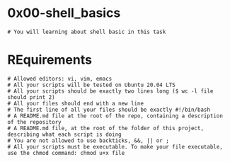 # 0x00-shell_basics
	# You will learning about shell basic in this task
# REquirements
	# Allowed editors: vi, vim, emacs
	# All your scripts will be tested on Ubuntu 20.04 LTS
	# All your scripts should be exactly two lines long ($ wc -l file should print 2)
	# All your files should end with a new line 
	# The first line of all your files should be exactly #!/bin/bash
	# A README.md file at the root of the repo, containing a description of the repository
	# A README.md file, at the root of the folder of this project, describing what each script is doing
	# You are not allowed to use backticks, &&, || or ;
	# All your scripts must be executable. To make your file executable, use the chmod command: chmod u+x file
